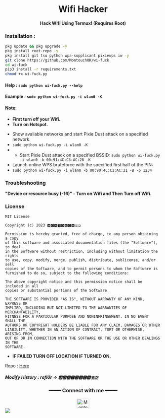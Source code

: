 <h1 align="center">Wifi Hacker</h1>
<h4 align="center">Hack WIfi Using Termux! (Requires Root)</h4>

### Installation :

```bash
pkg update && pkg upgrade -y
pkg install root-repo -y
pkg install git tsu python wpa-supplicant pixiewps iw -y
git clone https://github.com/MontouchUK/wi-fuck 
cd wi-fuck 
pip3 install -r requirements.txt
chmod +x wi-fuck.py
```
#### Help : `sudo python wi-fuck.py --help`
#### Example : `sudo python wi-fuck.py -i wlan0 -K`

#### Note: 
+ **First turn off your Wifi.**
+ **Turn on Hotspot.**
- Show avaliable networks and start Pixie Dust attack on a specified network.
- `sudo python wi-fuck.py -i wlan0 -K`
- - Start Pixie Dust attack on a specified BSSID:
`sudo python wi-fuck.py -i wlan0 -b 00:91:4C:C3:AC:28 -K`
- Launch online WPS bruteforce with the specified first half of the PIN:
- `sudo python wi-fuck.py -i wlan0 -b 00:90:4C:C1:AC:21 -B -p 1234`
### Troubleshooting
**"Device or resource busy (-16)" - Turn on Wifi and Then Turn off Wifi.**

### License

````
MIT License

Copyright (c) 2023 🅼🅾🅽🆃🅾🆄🅲🅷🇧🇩

Permission is hereby granted, free of charge, to any person obtaining a copy
of this software and associated documentation files (the "Software"), to deal
in the Software without restriction, including without limitation the rights
to use, copy, modify, merge, publish, distribute, sublicense, and/or sell
copies of the Software, and to permit persons to whom the Software is
furnished to do so, subject to the following conditions:

The above copyright notice and this permission notice shall be included in all
copies or substantial portions of the Software.

THE SOFTWARE IS PROVIDED "AS IS", WITHOUT WARRANTY OF ANY KIND, EXPRESS OR
IMPLIED, INCLUDING BUT NOT LIMITED TO THE WARRANTIES OF MERCHANTABILITY,
FITNESS FOR A PARTICULAR PURPOSE AND NONINFRINGEMENT. IN NO EVENT SHALL THE
AUTHORS OR COPYRIGHT HOLDERS BE LIABLE FOR ANY CLAIM, DAMAGES OR OTHER
LIABILITY, WHETHER IN AN ACTION OF CONTRACT, TORT OR OTHERWISE, ARISING FROM,
OUT OF OR IN CONNECTION WITH THE SOFTWARE OR THE USE OR OTHER DEALINGS IN THE
SOFTWARE.
````

+ **IF FAILED TURN OFF LOCATION IF TURNED ON.**

Repo : <a href="https://github.com/MontouchUK/Wi-Fuck"> Here </a>

##### Modify History : rofl0r => 🅼🅾🅽🆃🅾🆄🅲🅷🇧🇩
<div align="center">
<h3>━━━━ Connect with me ━━━━</h3>
<a href="https://fb.com/montouch.mohaimin" target="blank"><img align="center" src="https://raw.githubusercontent.com/rahuldkjain/github-profile-readme-generator/master/src/images/icons/Social/facebook.svg" alt="Montouch" height="30" width="40" /></a>
</div>
<a href="https://github.com/sadman-11">  <img align="center" src="https://visitor-badge.laobi.icu/badge?style=flat-square&page_id=sadman-11.wifi-hack"></a>
